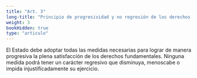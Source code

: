 ```yaml
---
title: "Art. 3"
long-title: "Principio de progresividad y no regresión de los derechos fundamentales"
weight: 3
bookHidden: true
type: "articulo"
---
```


El Estado debe adoptar todas las medidas necesarias para lograr de manera progresiva la plena satisfacción de los derechos fundamentales. Ninguna medida podrá tener un carácter regresivo que disminuya, menoscabe o impida injustificadamente su ejercicio.